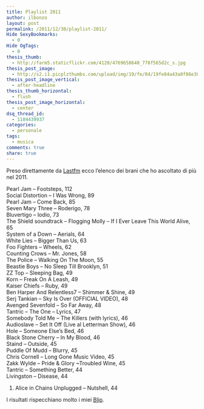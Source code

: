 ```yaml
---
title: Playlist 2011
author: ilbonzo
layout: post
permalink: /2011/12/30/playlist-2011/
Hide SexyBookmarks:
  - 0
Hide OgTags:
  - 0
thesis_thumb:
  - http://farm5.staticflickr.com/4120/4769658640_778f565d2c_s.jpg
thesis_post_image:
  - http://s2.i1.picplzthumbs.com/upload/img/19/fe/84/19fe84a43a8f86e388e6a94570f8d9dd8eeb2a15_wmeg_00001.jpg
thesis_post_image_vertical:
  - after-headline
thesis_thumb_horizontal:
  - flush
thesis_post_image_horizontal:
  - center
dsq_thread_id:
  - 1104439937
categories:
  - personale
tags:
  - musica
comments: true
share: true
---
```

Preso direttamente da <a href="http://magni.in/uroB3s" title="Last.fm" target="_blank">Lastfm</a> ecco l&#8217;elenco dei brani che ho ascoltato di più nel 2011.

Pearl Jam – Footsteps, 112  
Social Distortion – I Was Wrong, 89  
Pearl Jam – Come Back, 85  
Seven Mary Three – Roderigo, 78  
Bluvertigo – Iodio, 73  
The Shield soundtrack – Flogging Molly &#8211; If I Ever Leave This World Alive, 65  
System of a Down – Aerials, 64  
White Lies – Bigger Than Us, 63  
Foo Fighters – Wheels, 62  
Counting Crows – Mr. Jones, 58  
The Police – Walking On The Moon, 55  
Beastie Boys – No Sleep Till Brooklyn, 51  
ZZ Top – Sleeping Bag, 49  
Korn – Freak On A Leash, 49  
Kaiser Chiefs – Ruby, 49  
Ben Harper And Relentless7 – Shimmer &#038; Shine, 49  
Serj Tankian – Sky Is Over (OFFICIAL VIDEO), 48  
Avenged Sevenfold – So Far Away, 48  
Tantric – The One &#8211; Lyrics, 47  
Somebody Told Me – The Killers (with lyrics), 46  
Audioslave – Set It Off (Live al Letterman Show), 46  
Hole – Someone Else&#8217;s Bed, 46  
Black Stone Cherry – In My Blood, 46  
Staind – Outside, 45  
Puddle Of Mudd – Blurry, 45  
Chris Cornell – Long Gone Music Video, 45  
Zakk Wylde – Pride &#038; Glory ~Troubled Wine, 45  
Tantric – Something Better, 44  
Livingston – Disease, 44  
01. Alice in Chains Unplugged – Nutshell, 44

I risultati rispecchiano molto i miei <a href="http://magni.in/my-blip" title="Blip" target="_blank">Blip</a>.

<div class='kindleWidget kindleLight' >

</div>
